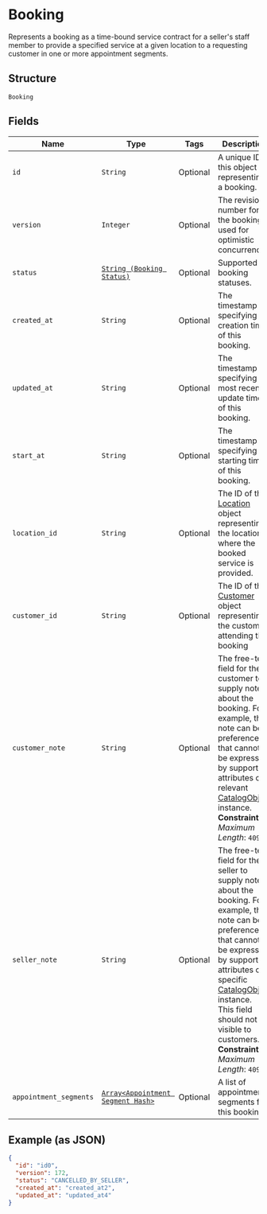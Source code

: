 
# Booking

Represents a booking as a time-bound service contract for a seller's staff member to provide a specified service
at a given location to a requesting customer in one or more appointment segments.

## Structure

`Booking`

## Fields

| Name | Type | Tags | Description |
|  --- | --- | --- | --- |
| `id` | `String` | Optional | A unique ID of this object representing a booking. |
| `version` | `Integer` | Optional | The revision number for the booking used for optimistic concurrency. |
| `status` | [`String (Booking Status)`](/doc/models/booking-status.md) | Optional | Supported booking statuses. |
| `created_at` | `String` | Optional | The timestamp specifying the creation time of this booking. |
| `updated_at` | `String` | Optional | The timestamp specifying the most recent update time of this booking. |
| `start_at` | `String` | Optional | The timestamp specifying the starting time of this booking. |
| `location_id` | `String` | Optional | The ID of the [Location](#type-location) object representing the location where the booked service is provided. |
| `customer_id` | `String` | Optional | The ID of the [Customer](#type-Customer) object representing the customer attending this booking |
| `customer_note` | `String` | Optional | The free-text field for the customer to supply notes about the booking. For example, the note can be preferences that cannot be expressed by supported attributes of a relevant [CatalogObject](#type-CatalogObject) instance.<br>**Constraints**: *Maximum Length*: `4096` |
| `seller_note` | `String` | Optional | The free-text field for the seller to supply notes about the booking. For example, the note can be preferences that cannot be expressed by supported attributes of a specific [CatalogObject](#type-CatalogObject) instance.<br>This field should not be visible to customers.<br>**Constraints**: *Maximum Length*: `4096` |
| `appointment_segments` | [`Array<Appointment Segment Hash>`](/doc/models/appointment-segment.md) | Optional | A list of appointment segments for this booking. |

## Example (as JSON)

```json
{
  "id": "id0",
  "version": 172,
  "status": "CANCELLED_BY_SELLER",
  "created_at": "created_at2",
  "updated_at": "updated_at4"
}
```

